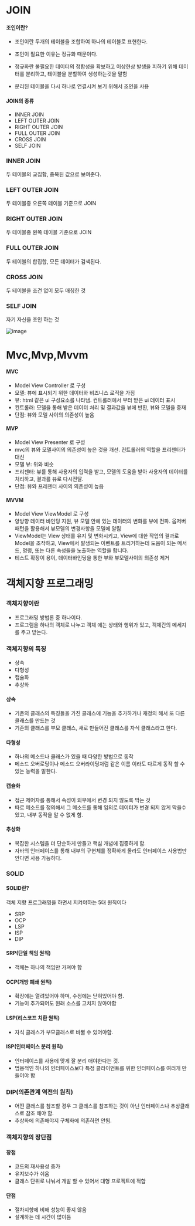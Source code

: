 # JOIN
#### 조인이란?
- 조인이란 두개의 테이블을 조합하여 하나의 테이블로 표현한다.
 
- 조인이 필요한 이유는 정규화 때문이다. 
- 정규화란 불필요한 데이터의 정합성을 확보하고 이상현상 발생을 피하기 위해 데이터를 분리하고, 테이블을 분할하여 생성하는것을 말함 
- 분리된 테이블을 다시 하나로 연결시켜 보기 위해서 조인을 사용
#### JOIN의 종류
- INNER JOIN
- LEFT OUTER JOIN
- RIGHT OUTER JOIN
- FULL OUTER JOIN
- CROSS JOIN
- SELF JOIN
### INNER JOIN
두 테이블의 교집합, 중복된 값으로 보여준다.
### LEFT OUTER JOIN
두 테이블중 오른쪽 테이블 기준으로 JOIN
### RIGHT OUTER JOIN
두 테이블중 왼쪽 테이블 기준으로 JOIN
### FULL OUTER JOIN
두 테이블의 합집합, 모든 데이터가 검색된다.
### CROSS JOIN
두 테이블을 조건 없이 모두 매칭한 것
### SELF JOIN
자기 자신을 조인 하는 것

![image](https://github.com/backend-dev-interview/backend-dev-interview/assets/52907198/9fec06ca-fb93-4342-bcd3-249974de7a93)

# Mvc,Mvp,Mvvm
#### MVC
- Model View Controller 로 구성
- 모델: 뷰에 표시되기 위한 데이터와 비즈니스 로직을 가짐
- 뷰: html 같은 ui 구성요소를 나타냄. 컨트롤러에서 부터 받은 ui 데이터 표시
- 컨트롤러: 모델을 통해 받은 데이터 처리 및 결과값을 뷰에 반환, 뷰와 모델을 중재
- 단점: 뷰와 모델 사이의 의존성이 높음
#### MVP
- Model View Presenter 로 구성
- mvc의 뷰와 모델사이의 의존성이 높은 것을 개선. 컨트롤러의 역할을 프리젠터가 대신
- 모델 뷰: 위와 비슷
- 프리젠터: 뷰를 통해 사용자의 입력을 받고, 모델의 도움을 받아 사용자의 데이터를 처리하고, 결과를 뷰로 다시전달.
- 단점: 뷰와 프레젠터 사이의 의존성이 높음
#### MVVM
- Model View ViewModel 로 구성
- 양방향 데이터 바인딩 지원, 뷰 모델 안에 있는 데이터의 변화를 뷰에 전파. 옵저버 패턴을 활용해서 뷰모델의 변경사항을 모델에 알림
- ViewModel는 View 상태를 유지 및 변화시키고, View에 대한 작업의 결과로 Model을 조작하고, View에서 발생되는 이벤트를 트리거하는데 도움이 되는 메서드, 명령, 또는 다른 속성들을 노출하는 역할을 합니다.
- 테스트 확장이 용이, 데이터바인딩을 통한 뷰와 뷰모델사이의 의존성 제거
  
# 객체지향 프로그래밍
### 객체지향이란
- 프로그래밍 방법론 중 하나이다.
- 프로그램을 하나의 객체로 나누고 객체 에는 상태와 행위가 있고, 객체간의 메세지를 주고 받는다.

### 객체지향의 특징
- 상속
- 다형성
- 캡슐화
- 추상화
#### 상속
- 기존의 클래스의 특징들을 가진 클래스에 기능을 추가하거나 재정의 해서 또 다른 클래스를 만드는 것
- 기존의 클래스를 부모 클래스, 새로 만들어진 클래스를 자식 클래스라고 한다.
#### 다형성
- 하나의 메소드나 클래스가 있을 때 다양한 방법으로 동작
- 메소드 오버로딩이나 메소드 오버라이딩처럼 같은 이름 이라도 다르게 동작 할 수 있는 능력을 말한다.
#### 캡슐화
- 접근 제어자를 통해서 속성이 외부에서 변경 되지 않도록 막는 것
- 따로 메소드를 정의해서 그 메소드를 통해 임의로 데이터가 변경 되지 않게 막을수 있고, 내부 동작을 알 수 없게 함.
#### 추상화
- 복잡한 시스템을 더 단순하게 만들고 핵심 개념에 집중하게 함.
- 자바의 인터페이스를 통해 내부의 구현체를 정확하게 몰라도 인터페이스 사용법만 안다면 사용 가능하다.
### SOLID
#### SOLID란?
객체 지향 프로그래밍을 하면서 지켜야하는 5대 원칙이다
- SRP
- OCP
- LSP
- ISP
- DIP
#### SRP(단일 책임 원칙)
- 객체는 하나의 책임만 가져야 함
#### OCP(개방 폐쇄 원칙)
- 확장에는 열려있어야 하며, 수정에는 닫혀있어야 함.
- 기능이 추가되어도 원래 소스를 고치지 않아야함
#### LSP(리스코프 치환 원칙)
- 자식 클래스가 부모클래스로 바뀔 수 있어야함.
#### ISP(인터페이스 분리 원칙)
- 인터페이스를 사용에 맞게 잘 분리 애야한다는 것.
- 범용적인 하나의 인터페이스보다 특정 클라이언트를 위한 인터페이스를 여러개 만들어야 함
### DIP(의존관계 역전의 원칙)
- 어떤 클래스를 참조할 경우 그 클래스를 참조하는 것이 아닌 인터페이스나 추상클래스로 참조 해야 함.
- 추상화에 의존해야지 구체화에 의존하면 안됨.
### 객체지향의 장단점
#### 장점
- 코드의 재사용성 증가
- 유지보수가 쉬움
- 클래스 단위로 나눠서 개발 할 수 있어서 대형 프로젝트에 적합
#### 단점
- 절차지향에 비해 성능이 좋지 않음
- 설계하는 데 시간이 많이듬

